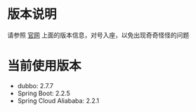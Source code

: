 # 版本说明
请参照 [官网](https://github.com/alibaba/spring-cloud-alibaba/wiki/%E7%89%88%E6%9C%AC%E8%AF%B4%E6%98%8E)
上面的版本信息，对号入座，以免出现奇奇怪怪的问题

# 当前使用版本
- dubbo: 2.7.7
- Spring Boot: 2.2.5
- Spring Cloud Aliababa: 2.2.1